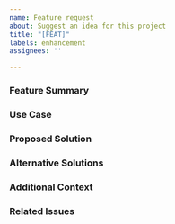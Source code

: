 ```yaml
---
name: Feature request
about: Suggest an idea for this project
title: "[FEAT]"
labels: enhancement
assignees: ''

---
```


<!-- 
Thank you for your interest in contributing to Octozzly! Please fill out the following template to propose a new feature. Your input is valuable to us.
-->

### Feature Summary

<!--
Provide a clear and concise description of the feature you are proposing.
-->

### Use Case

<!--
Describe the use case or scenario where this feature would be beneficial or necessary.
-->

### Proposed Solution

<!--
Outline your proposed solution or approach for implementing the new feature.
-->

### Alternative Solutions

<!--
If applicable, describe any alternative solutions or approaches you have considered.
-->

### Additional Context

<!--
Provide any additional information, context, or examples that may be helpful in understanding the feature request.
-->

### Related Issues

<!--
If there are any related issues or feature requests, please reference them here.
-->

<!--
Thank you for sharing your feature request with us. Your contribution is highly appreciated!
-->
